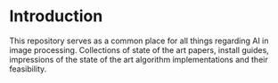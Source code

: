 # Introduction	
This repository serves as a common place for all things regarding AI in image processing. Collections of state of the art papers, install guides, impressions of the state of the art algorithm implementations and their feasibility.  
